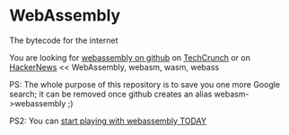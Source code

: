 # WebAssembly 
The bytecode for the internet

You are looking for [webassembly on github](https://github.com/WebAssembly/design)
 on [TechCrunch](http://techcrunch.com/2015/06/17/google-microsoft-mozilla-and-others-team-up-to-launch-webassembly-a-new-binary-format-for-the-web/) or on [HackerNews](https://hn.algolia.com/?query=webassembly&sort=byPopularity&prefix&page=0&dateRange=all&type=story) << WebAssembly, webasm, wasm, webass

 PS: The whole purpose of this repository is to save you one more Google search;
  it can be removed once github creates an alias webasm->webassembly ;)

PS2: You can [start playing with webassembly TODAY](https://github.com/pannous/polyfill-prototype-1)
